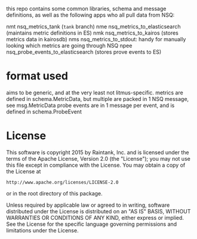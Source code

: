 this repo contains some common libraries, schema and message definitions, as well as the following apps who all pull data from NSQ:

nmt nsq_metrics_tank (`tank` branch)
nme nsq_metrics_to_elasticsearch (maintains metric definitions in ES)
nmk nsq_metrics_to_kairos (stores metrics data in kairosdb)
nms nsq_metrics_to_stdout: handy for manually looking which metrics are going through NSQ
npee nsq_probe_events_to_elasticsearch (stores prove events to ES)

# format used

aims to be generic, and at the very least not litmus-specific.
metrics are defined in schema.MetricData, but multiple are packed in 1 NSQ message, see msg.MetricData
probe events are in 1 message per event, and is defined in schema.ProbeEvent


License
=======

This software is copyright 2015 by Raintank, Inc. and is licensed under the
terms of the Apache License, Version 2.0 (the "License"); you may not use this file except in compliance with the License. You may obtain a copy of the License at

	http://www.apache.org/licenses/LICENSE-2.0

or in the root directory of this package.

Unless required by applicable law or agreed to in writing, software distributed under the License is distributed on an "AS IS" BASIS, WITHOUT WARRANTIES OR CONDITIONS OF ANY KIND, either express or implied. See the License for the specific language governing permissions and limitations under the License.
